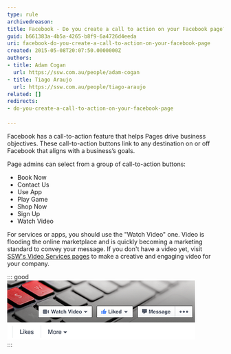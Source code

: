 ```yaml
---
type: rule
archivedreason: 
title: Facebook - Do you create a call to action on your Facebook page?
guid: b661383a-4b5a-4265-b8f9-6a4726d4eeda
uri: facebook-do-you-create-a-call-to-action-on-your-facebook-page
created: 2015-05-08T20:07:50.0000000Z
authors:
- title: Adam Cogan
  url: https://ssw.com.au/people/adam-cogan
- title: Tiago Araujo
  url: https://ssw.com.au/people/tiago-araujo
related: []
redirects:
- do-you-create-a-call-to-action-on-your-facebook-page

---
```


Facebook has a call-to-action feature that helps Pages drive business objectives. These call-to-action buttons link to any destination on or off Facebook that aligns with a business’s goals.

Page admins can select from a group of call-to-action buttons:



* Book Now
* Contact Us
* Use App
* Play Game
* Shop Now
* Sign Up
* Watch Video




<!--endintro-->

For services or apps, you should use the "Watch Video" one. Video is flooding the online marketplace and is quickly becoming a marketing standard to convey your message. If you don't have a video yet, visit <br>      [SSW's Video Services pages](http://www.ssw.com.au/ssw/Consulting/Video-Production/) to make a creative and engaging video for your company.


::: good  
![Figure: Good Example - Take the Facebook visitor to watch your video](watch-video-facebook.png)  
:::
